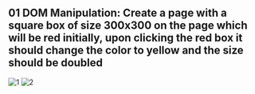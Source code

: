 ## 01 DOM Manipulation: Create a page with a square box of size 300x300 on the page which will be red initially, upon clicking the red box it should change the color to yellow and the size should be doubled

![1](https://github.com/Zareel/DOM-Assingments-fsjs2.0/assets/110910838/fa6c720d-3a1f-4811-852e-b822c9252999)
![2](https://github.com/Zareel/DOM-Assingments-fsjs2.0/assets/110910838/c3577ad1-ee9d-45d1-aefc-db4e2e131d8c)
